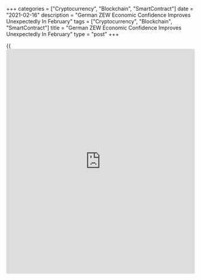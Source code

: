 +++
categories = ["Cryptocurrency", "Blockchain", "SmartContract"]
date = "2021-02-16"
description = "German ZEW Economic Confidence Improves Unexpectedly In February"
tags = ["Cryptocurrency", "Blockchain", "SmartContract"]
title = "German ZEW Economic Confidence Improves Unexpectedly In February"
type = "post"
+++

{{<iframe id="large-banner" src="https://www.bounty.group/#slide=23.0" width="100%" height="600" scrolling="no" style="border: 0px solid rgb(216, 221, 230); border-radius: 3px;">}}

German [investor](https://www.fintechee.com/tutorial-for-forex-trading/investor-mode/) confidence improved unexpectedly in February as
financial market experts expect the [economy][1] to recover within six
months, survey data from the ZEW - Leibniz Centre for European Economic
Research showed on Tuesday.

The ZEW Indicator of Economic Sentiment climbed to 71.2 in February from
61.8 in the previous month. The score was forecast to fall to 59.6.

However, the assessment of the economic situation worsened slightly by
0.8 points to -67.2 from -66.4 a month ago. The expected level was
-67.0.

The financial market experts are confident that the German economy will
be back on the growth track within the next six months. ZEW President
Achim Wambach, said. Consumption and retail trade in particular are
expected to recover significantly, accompanied by higher inflation
expectations, Wambach added.

According to EU forecast, Germany's real GDP is forecast to rebound by
3.2 percent in 2021, returning to its pre-crisis level at the turn of
the year.

The ZEW survey showed that sentiment regarding the economic development
of the Eurozone also increased sharply in February.

The corresponding indicator climbed 11.3 points to 69.6 points. At the
same time, the current economic situation index advanced 4.3 points to
-74.6 points.

Inflation expectations strengthened sharply in February. The inflation
indicator for the euro area rose 20.2 points to a new value of 71.8
points. Likewise, the inflation indicator advanced 15.3 points to 73.5
points.

For comments and feedback [contact](https://www.playgroundfx.com/contact/): editorial@rtt[news](https://www.letsplayfx.com/blog/forex-news-website/).com

[Economic News][1]

 **What parts of the world are seeing the best (and worst) economic
performances lately? Click[here][2] to check out our [Econ Scorecard][2]
and find out! See up-to-the-moment [ranking](https://www.playgroundfx.com/blog/crypto-exchange-ranking/)s for the best and worst
performers in [GDP][3], [unemployment rate][4], [inflation][2] and much
more.**

   1. www.rtt[news](https://www.letsplayfx.com/blog/forex-news-website/).com/Content/EconomicNews.aspx
   2. www.rtt[news](https://www.letsplayfx.com/blog/forex-news-website/).com/economic-scorecard/world-rank/CPI/highest-performance.aspx
   3. www.rtt[news](https://www.letsplayfx.com/blog/forex-news-website/).com/economic-scorecard/world-rank/GDP/highest-performance.aspx
   4. www.rtt[news](https://www.letsplayfx.com/blog/forex-news-website/).com/economic-scorecard/world-rank/unemployment-rate/lowest-performance.aspx
